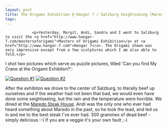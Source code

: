 ```yaml
---
layout: post
title: The Origami Exhibition @ Hangar 7 / Salzburg Seightseeing (Maredo Steak House)
tags:
---
```



                <p>Yesterday, Margit, Andi, Sandra and I went to Salzburg to visit the <a href="http://www.hangar-7.com/mastersoforigami">Masters of Origami Exhibition</a> at <a href="http://www.hangar-7.com">Hangar 7</a>. The Origami shown was very impressive except from a few sculptures which I am also able to fold.</p>
<p>I shot two pictures which serve as puzzle pictures, titled 'Can you find My Crane at the Origami Exhibiton?':</p>
<p><a href="http://mazedlx.net/origami/"> </a><a title="Question #1" class="imagelink" href="http://mazedlx.net/test/wordpress/wp-content/uploads/webdscn0795.jpg"> </a><a title="Question #1" class="imagelink" href="http://mazedlx.net/test/wordpress/wp-content/uploads/webdscn0795.jpg"><img title="Question #1" alt="Question #1" id="image121" src="/uploads/webdscn0795.thumbnail.jpg" /></a> <a title="Question #2" class="imagelink" href="/uploads/webdscn0796.jpg"> </a><a title="Question #2" class="imagelink" href="/uploads/webdscn0796.jpg"><img title="Question #2" alt="Question #2" id="image122" src="/uploads/webdscn0796.thumbnail.jpg" /></a></p>
<p>After the exhibiton we drove to the center of Salzburg, to literally beef up ourselves and if the weather had not been that bad, we would even have done some seightseeing, but the rain and the temperature were horrible. We dined at the <a href="http://www.maredo.at">Maredo Steak House</a>. Andi was the only one who ever had heard something about Maredo in the past, so he took the lead, and led us in and me to the best steak I've ever had. 300 grammes of dead beef - simply delicious :-) If you are a veggie it's your own fault ;-)</p>
